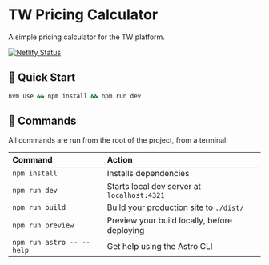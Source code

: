 # TW Pricing Calculator

A simple pricing calculator for the TW platform.

[![Netlify Status](https://api.netlify.com/api/v1/badges/8be5eab5-c574-4963-98f5-c23461c6c9f6/deploy-status)](https://app.netlify.com/sites/flourishing-granita-70f3a9/deploys)

## 🏁 Quick Start

```bash
nvm use && npm install && npm run dev
```

## 🧞 Commands

All commands are run from the root of the project, from a terminal:

| Command                   | Action                                       |
| :------------------------ | :------------------------------------------- |
| `npm install`             | Installs dependencies                        |
| `npm run dev`             | Starts local dev server at `localhost:4321`  |
| `npm run build`           | Build your production site to `./dist/`      |
| `npm run preview`         | Preview your build locally, before deploying |
| `npm run astro -- --help` | Get help using the Astro CLI                 |

